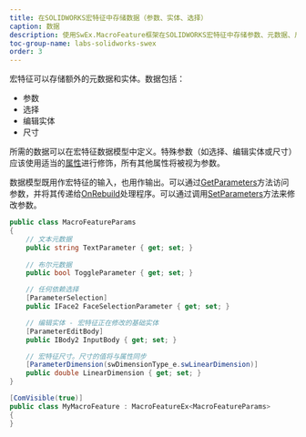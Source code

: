 ```yaml
---
title: 在SOLIDWORKS宏特征中存储数据（参数、实体、选择）
caption: 数据
description: 使用SwEx.MacroFeature框架在SOLIDWORKS宏特征中存储参数、元数据、尺寸和选择
toc-group-name: labs-solidworks-swex
order: 3
---
```

宏特征可以存储额外的元数据和实体。数据包括：

* 参数
* 选择
* 编辑实体
* 尺寸

所需的数据可以在宏特征数据模型中定义。特殊参数（如选择、编辑实体或尺寸）应该使用适当的[属性](https://docs.codestack.net/swex/macro-feature/html/N_CodeStack_SwEx_MacroFeature_Attributes.htm)进行修饰，所有其他属性将被视为参数。

数据模型既用作宏特征的输入，也用作输出。可以通过[GetParameters](https://docs.codestack.net/swex/macro-feature/html/M_CodeStack_SwEx_MacroFeature_MacroFeatureEx_1_GetParameters.htm)方法访问参数，并将其传递给[OnRebuild](https://docs.codestack.net/swex/macro-feature/html/M_CodeStack_SwEx_MacroFeature_MacroFeatureEx_1_OnRebuild.htm)处理程序。可以通过调用[SetParameters](https://docs.codestack.net/swex/macro-feature/html/M_CodeStack_SwEx_MacroFeature_MacroFeatureEx_1_SetParameters.htm)方法来修改参数。

~~~ cs
public class MacroFeatureParams
{
    // 文本元数据
    public string TextParameter { get; set; }
    
    // 布尔元数据
    public bool ToggleParameter { get; set; }

    // 任何依赖选择
    [ParameterSelection]
    public IFace2 FaceSelectionParameter { get; set; }

    // 编辑实体 - 宏特征正在修改的基础实体
    [ParameterEditBody]
    public IBody2 InputBody { get; set; }

    // 宏特征尺寸。尺寸的值将与属性同步
    [ParameterDimension(swDimensionType_e.swLinearDimension)]
    public double LinearDimension { get; set; }
}

[ComVisible(true)]
public class MyMacroFeature : MacroFeatureEx<MacroFeatureParams>
{
}
~~~
